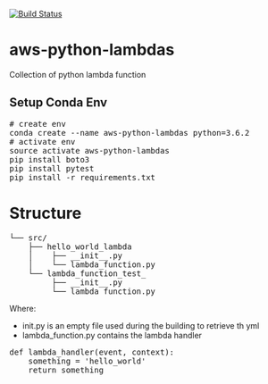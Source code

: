 [![Build Status](https://travis-ci.org/nicor88/aws-python-lambdas.svg?branch=master)](https://travis-ci.org/nicor88/aws-python-lambdas)

# aws-python-lambdas
Collection of python lambda function

## Setup Conda Env
<pre># create env
conda create --name aws-python-lambdas python=3.6.2
# activate env
source activate aws-python-lambdas
pip install boto3
pip install pytest
pip install -r requirements.txt
</pre>

# Structure

<pre>
└── src/
    ├── hello_world_lambda
    │    ├── __init__.py
    │    └── lambda_function.py
    └── lambda_function_test_
         ├── __init__.py
         └── lambda_function.py            
</pre>

Where:
*  init.py is an empty file used during the building to retrieve th yml
*  lambda_function.py contains the lambda handler
<pre>def lambda_handler(event, context):
    something = 'hello_world'
    return something
</pre>
